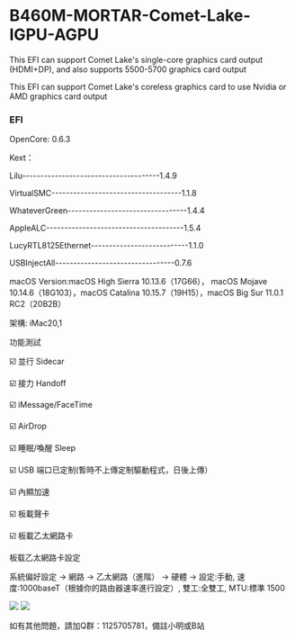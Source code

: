 # B460M-MORTAR-Comet-Lake-IGPU-AGPU
This EFI can support Comet Lake's single-core graphics card output (HDMI+DP), and also supports 5500-5700 graphics card output

This EFI can support Comet Lake's coreless graphics card to use Nvidia or AMD graphics card output

### EFI

OpenCore: 0.6.3

Kext：

Lilu--------------------------------------1.4.9

VirtualSMC------------------------------------1.1.8

WhateverGreen---------------------------------1.4.4

AppleALC--------------------------------------1.5.4

LucyRTL8125Ethernet---------------------------1.1.0

USBInjectAll---------------------------------0.7.6

macOS Version:macOS High Sierra 10.13.6（17G66）， macOS Mojave 10.14.6（18G103），macOS Catalina 10.15.7（19H15），macOS Big Sur 11.0.1 RC2（20B2B）

架構: iMac20,1

功能測試

☑️ 並行 Sidecar

☑️ 接力 Handoff

☑️ iMessage/FaceTime

☑️ AirDrop

☑️ 睡眠/喚醒 Sleep

☑️ USB 端口已定制(暫時不上傳定制驅動程式，日後上傳）

☑️ 內顯加速

☑️ 板載聲卡

☑️ 板載乙太網路卡

板载乙太網路卡設定

系統偏好設定 -> 網路 -> 乙太網路（進階） -> 硬體 -> 設定:手動, 速度:1000baseT（根據你的路由器速率進行設定）, 雙工:全雙工, MTU:標準 1500


<img src='https://github.com/IlikemacOS/B460M-MORTAR-Comet-Lake-IGPU-AGPU/blob/main/Screenshot/%E7%B6%B2%E8%B7%AF%E8%A8%AD%E5%AE%9A.jpg'/>

<img src='https://github.com/IlikemacOS/B460M-MORTAR-Comet-Lake-IGPU-AGPU/blob/main/Screenshot/%E9%80%B2%E9%9A%8E.jpg'/>


如有其他問題，請加Q群：1125705781，備註小明或B站
